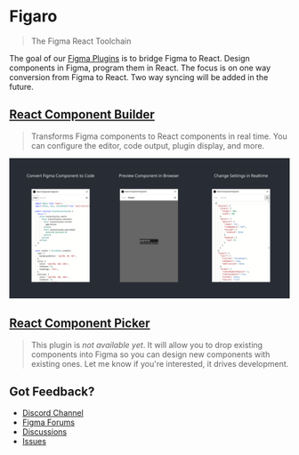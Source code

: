 # Figaro

> The Figma React Toolchain

The goal of our [Figma Plugins](https://figma.com/@kattax) is to bridge Figma to React. Design components in Figma, program them in React. The focus is on one way conversion from Figma to React. Two way syncing will be added in the future.

## [React Component Builder](./builder)

> Transforms Figma components to React components in real time. You can configure the editor, code output, plugin display, and more.

[![Preview of plugin](./builder/banner.png)](https://www.figma.com/community/plugin/821138713091291738/React-Component-Inspector)

## [React Component Picker](./picker)

> This plugin is *not available yet*. It will allow you to drop existing components into Figma so you can design new components with existing ones. Let me know if you're interested, it drives development.

## Got Feedback?

- [Discord Channel](https://discord.com/invite/TzhDRyj)
- [Figma Forums](https://forum.figma.com/t/react-component-generator/14236)
- [Discussions](https://github.com/kat-tax/figma/discussions)
- [Issues](https://github.com/kat-tax/figma/issues)
